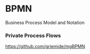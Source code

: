 # BPMN
Business Process Model and Notation

### Private Process Flows
https://github.com/griemide/mgBPMN

